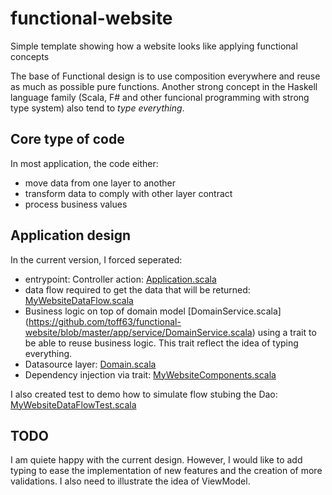 functional-website
==================

Simple template showing how a website looks like applying functional concepts

The base of Functional design is to use composition everywhere and reuse as much as possible pure functions. Another strong concept in the Haskell language family (Scala, F# and other funcional programming with strong type system) also tend to _type everything_.

## Core type of code

In most application, the code either:
* move data from one layer to another
* transform data to comply with other layer contract
* process business values

## Application design

In the current version, I forced seperated:
* entrypoint: Controller action: [Application.scala](https://github.com/toff63/functional-website/blob/master/app/controllers/Application.scala)
* data flow required to get the data that will be returned: [MyWebsiteDataFlow.scala](https://github.com/toff63/functional-website/blob/master/app/dataflow/MyWebsiteDataFlow.scala)
* Business logic on top of domain model [DomainService.scala] (https://github.com/toff63/functional-website/blob/master/app/service/DomainService.scala) using a trait to be able to reuse business logic. This trait reflect the idea of typing everything.
* Datasource layer: [Domain.scala](https://github.com/toff63/functional-website/blob/master/app/model/Domain.scala)
* Dependency injection via trait: [MyWebsiteComponents.scala](https://github.com/toff63/functional-website/blob/master/app/components/MyWebsiteComponents.scala)


I also created test to demo how to simulate flow stubing the Dao: [MyWebsiteDataFlowTest.scala](https://github.com/toff63/functional-website/blob/master/test/dataflow/MyWebsiteDataFlowTest.scala)

## TODO

I am quiete happy with the current design. However, I would like to add typing to ease the implementation of new features and the creation of more validations. I also need to illustrate the idea of ViewModel.
